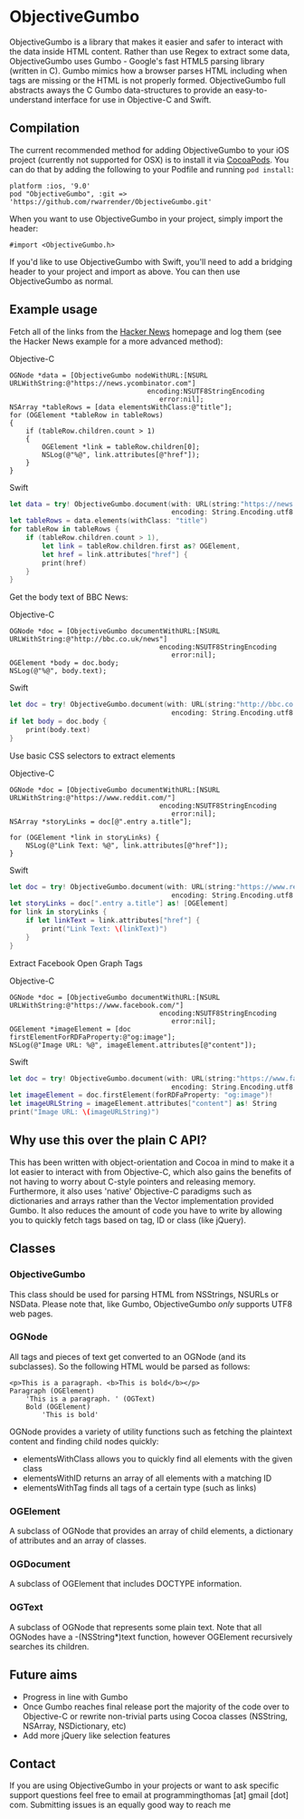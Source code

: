 # ObjectiveGumbo

ObjectiveGumbo is a library that makes it easier and safer to interact with the data inside HTML content. Rather than use Regex to extract some data, ObjectiveGumbo uses Gumbo - Google's fast HTML5 parsing library (written in C). Gumbo mimics how a browser parses HTML including when tags are missing or the HTML is not properly formed. ObjectiveGumbo full abstracts aways the C Gumbo data-structures to provide an easy-to-understand interface for use in Objective-C and Swift. 

## Compilation
The current recommended method for adding ObjectiveGumbo to your iOS project (currently not supported for OSX) is to install it via [CocoaPods](http://cocoapods.org/). You can do that by adding the following to your Podfile and running `pod install`:

	platform :ios, '9.0'
	pod "ObjectiveGumbo", :git => 'https://github.com/rwarrender/ObjectiveGumbo.git'

When you want to use ObjectiveGumbo in your project, simply import the header:

```obj-c
#import <ObjectiveGumbo.h>
```

If you'd like to use ObjectiveGumbo with Swift, you'll need to add a bridging header to your project and import as above. You can then use ObjectiveGumbo as normal.


## Example usage

Fetch all of the links from the [Hacker News](http://news.ycombinator.com) homepage and log them (see the Hacker News example for a more advanced method):

Objective-C
```obj-c
OGNode *data = [ObjectiveGumbo nodeWithURL:[NSURL URLWithString:@"https://news.ycombinator.com"]
                                  encoding:NSUTF8StringEncoding
                                     error:nil];
NSArray *tableRows = [data elementsWithClass:@"title"];
for (OGElement *tableRow in tableRows)
{
	if (tableRow.children.count > 1)
	{
		OGElement *link = tableRow.children[0];
		NSLog(@"%@", link.attributes[@"href"]);
	}
}
```

Swift
```swift
let data = try! ObjectiveGumbo.document(with: URL(string:"https://news.ycombinator.com")!,
                                        encoding: String.Encoding.utf8.rawValue)
let tableRows = data.elements(withClass: "title")
for tableRow in tableRows {
    if (tableRow.children.count > 1),
        let link = tableRow.children.first as? OGElement,
        let href = link.attributes["href"] {
        print(href)
    }
}
```

Get the body text of BBC News:

Objective-C
```obj-c
OGNode *doc = [ObjectiveGumbo documentWithURL:[NSURL URLWithString:@"http://bbc.co.uk/news"]
                                     encoding:NSUTF8StringEncoding
                                        error:nil];
OGElement *body = doc.body;
NSLog(@"%@", body.text);
```

Swift
```swift
let doc = try! ObjectiveGumbo.document(with: URL(string:"http://bbc.co.uk/news")!,
                                        encoding: String.Encoding.utf8.rawValue)
if let body = doc.body {
    print(body.text)
}
```


Use basic CSS selectors to extract elements

Objective-C
```obj-c
OGNode *doc = [ObjectiveGumbo documentWithURL:[NSURL URLWithString:@"https://www.reddit.com/"]
                                     encoding:NSUTF8StringEncoding
                                        error:nil];
NSArray *storyLinks = doc[@".entry a.title"];

for (OGElement *link in storyLinks) {
    NSLog(@"Link Text: %@", link.attributes[@"href"]);
}
```

Swift
```swift
let doc = try! ObjectiveGumbo.document(with: URL(string:"https://www.reddit.com/")!,
                                        encoding: String.Encoding.utf8.rawValue)
let storyLinks = doc[".entry a.title"] as! [OGElement]
for link in storyLinks {
    if let linkText = link.attributes["href"] {
        print("Link Text: \(linkText)")
    }
}
```

Extract Facebook Open Graph Tags

Objective-C
```obj-c
OGNode *doc = [ObjectiveGumbo documentWithURL:[NSURL URLWithString:@"https://www.facebook.com/"]
                                     encoding:NSUTF8StringEncoding
                                        error:nil];
OGElement *imageElement = [doc firstElementForRDFaProperty:@"og:image"];
NSLog(@"Image URL: %@", imageElement.attributes[@"content"]);
```

Swift
```swift
let doc = try! ObjectiveGumbo.document(with: URL(string:"https://www.facebook.com/")!,
                                        encoding: String.Encoding.utf8.rawValue)
let imageElement = doc.firstElement(forRDFaProperty: "og:image")!
let imageURLString = imageElement.attributes["content"] as! String
print("Image URL: \(imageURLString)")
```


## Why use this over the plain C API?
This has been written with object-orientation and Cocoa in mind to make it a lot easier to interact with from Objective-C, which also gains the benefits of not having to worry about C-style pointers and releasing memory. Furthermore, it also uses 'native' Objective-C paradigms such as dictionaries and arrays rather than the Vector implementation provided Gumbo. It also reduces the amount of code you have to write by allowing you to quickly fetch tags based on tag, ID or class (like jQuery). 

## Classes
### ObjectiveGumbo
This class should be used for parsing HTML from NSStrings, NSURLs or NSData. Please note that, like Gumbo, ObjectiveGumbo *only* supports UTF8 web pages.

### OGNode
All tags and pieces of text get converted to an OGNode (and its subclasses). So the following HTML would be parsed as follows:

	<p>This is a paragraph. <b>This is bold</b></p>
	Paragraph (OGElement)
		'This is a paragraph. ' (OGText)
		Bold (OGElement)
			'This is bold'	

OGNode provides a variety of utility functions such as fetching the plaintext content and finding child nodes quickly:

* elementsWithClass allows you to quickly find all elements with the given class
* elementsWithID returns an array of all elements with a matching ID
* elementsWithTag finds all tags of a certain type (such as links)

### OGElement
A subclass of OGNode that provides an array of child elements, a dictionary of attributes and an array of classes.

### OGDocument
A subclass of OGElement that includes DOCTYPE information.

### OGText
A subclass of OGNode that represents some plain text. Note that all OGNodes have a -(NSString*)text function, however OGElement recursively searches its children.

## Future aims

* Progress in line with Gumbo
* Once Gumbo reaches final release port the majority of the code over to Objective-C or rewrite non-trivial parts using Cocoa classes (NSString, NSArray, NSDictionary, etc)
* Add more jQuery like selection features

## Contact
If you are using ObjectiveGumbo in your projects or want to ask specific support questions feel free to email at programmingthomas [at] gmail [dot] com. Submitting issues is an equally good way to reach me
